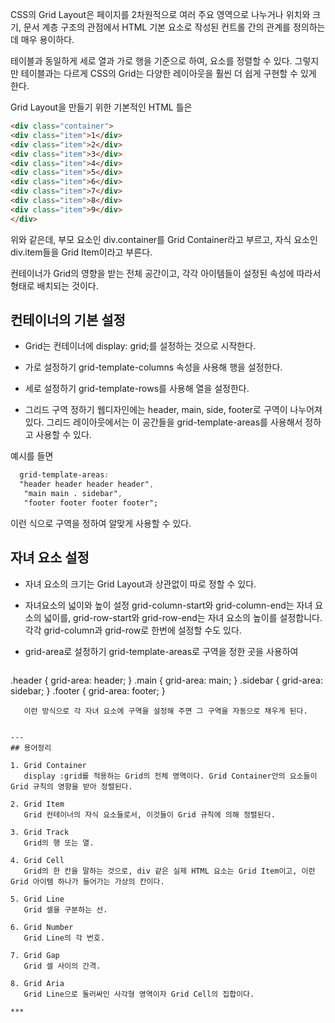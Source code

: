 CSS의 Grid Layout은 페이지를 2차원적으로 여러 주요 영역으로 나누거나 위치와 크기, 문서 계층 구조의 관점에서 HTML 기본 요소로 작성된 컨트롤 간의 관계를 정의하는데 매우 용이하다.

테이블과 동일하게 세로 열과 가로 행을 기준으로 하여, 요소를 정렬할 수 있다.
그렇지만 테이블과는 다르게 CSS의 Grid는 다양한 레이아웃을 훨씬 더 쉽게 구현할 수 있게 한다.


Grid Layout을 만들기 위한 기본적인 HTML 틀은 
```HTML
<div class="container">
<div class="item">1</div>
<div class="item">2</div>
<div class="item">3</div>
<div class="item">4</div>
<div class="item">5</div>
<div class="item">6</div>
<div class="item">7</div>
<div class="item">8</div>
<div class="item">9</div>
</div>
```
위와 같은데, 부모 요소인 div.container를 Grid Container라고 부르고, 자식 요소인 div.item들을 Grid Item이라고 부른다.

컨테이너가 Grid의 영향을 받는 전체 공간이고, 각각 아이템들이 설정된 속성에 따라서 형태로 배치되는 것이다.

## 컨테이너의 기본 설정

- Grid는 컨테이너에 display: grid;를 설정하는 것으로 시작한다.

- 가로 설정하기
   grid-template-columns 속성을 사용해 행을 설정한다.

- 세로 설정하기
   grid-template-rows를 사용해 열을 설정한다.

- 그리드 구역 정하기
   웹디자인에는 header, main, side, footer로 구역이 나누어져 있다. 그리드 레이아웃에서는 이 공간들을 grid-template-areas를 사용해서 정하고 사용할 수 있다. 

예시를 들면
 ```css
   grid-template-areas: 
   "header header header header",
	"main main . sidebar", 
    "footer footer footer footer";
```
이런 식으로 구역을 정하여 알맞게 사용할 수 있다.


## 자녀 요소 설정

- 자녀 요소의 크기는 Grid Layout과 상관없이 따로 정할 수 있다.

- 자녀요소의 넓이와 높이 설정
   grid-column-start와 grid-column-end는 자녀 요소의 넓이를, 
   grid-row-start와 grid-row-end는 자녀 요소의 높이를 설정합니다.
   각각 grid-column과 grid-row로 한번에 설정할 수도 있다.

- grid-area로 설정하기
   grid-template-areas로 구역을 정한 곳을 사용하여 
   ```css
.header { grid-area: header; }
.main { grid-area: main; } 
.sidebar { grid-area: sidebar; } 
.footer { grid-area: footer; }
```
   이런 방식으로 각 자녀 요소에 구역을 설정해 주면 그 구역을 자동으로 채우게 된다.


---
## 용어정리

1. Grid Container
   display :grid를 적용하는 Grid의 전체 영역이다. Grid Container안의 요소들이 Grid 규칙의 영향을 받아 정렬된다.

2. Grid Item
   Grid 컨테이너의 자식 요소들로서, 이것들이 Grid 규칙에 의해 정렬된다.

3. Grid Track 
   Grid의 행 또는 열.

4. Grid Cell 
   Grid의 한 칸을 말하는 것으로, div 같은 실제 HTML 요소는 Grid Item이고, 이런 Grid 아이템 하나가 들어가는 가상의 칸이다.

5. Grid Line
   Grid 셀을 구분하는 선.

6. Grid Number
   Grid Line의 각 번호.

7. Grid Gap
   Grid 셀 사이의 간격.

8. Grid Aria
   Grid Line으로 둘러싸인 사각형 영역이자 Grid Cell의 집합이다.

***




